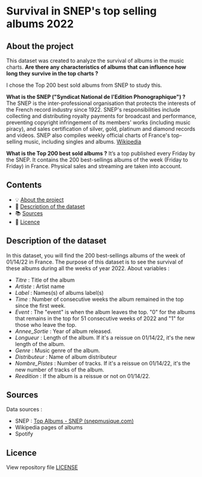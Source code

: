 # Survival in SNEP's top selling albums 2022

## About the project

This dataset was created to analyze the survival of albums in the music charts. 
**Are there any characteristics of albums that can influence how long they survive in the top charts ?**

I chose the Top 200 best sold albums from SNEP to study this.

**What is the SNEP ("Syndicat National de l'Edition Phonographique") ?**  The SNEP is the inter-professional organisation that protects the interests of the French record industry since 1922. SNEP's responsibilities include collecting and distributing royalty payments for broadcast and performance, preventing copyright infringement of its members' works (including music piracy), and sales certification of silver, gold, platinum and diamond records and videos. SNEP also compiles weekly official charts of France's top-selling music, including singles and albums. [Wikipedia](https://en.wikipedia.org/wiki/SNEP#:~:text=SNEP%20(French%3A%20Syndicat%20national%20de,of%20the%20French%20record%20industry.))

**What is the Top 200 best sold albums ?** It’s a top published every Friday by the SNEP. It contains the 200 best-sellings albums of the week (Friday to Friday) in France. Physical sales and streaming are taken into account. 


## Contents

- 💡 [About the project](#about-the-project)
- 🚀 [Description of the dataset](#description-of-the-dataset)
- 📚 [Sources](#sources)
- 📝 [Licence](#licence)

## Description of the dataset

In this dataset, you will find the 200 best-sellings albums of the week of 01/14/22 in France. The purpose of this dataset is to see the survival of these albums during all the weeks of year 2022.
About variables :
- *Titre* : Title of the album
- *Artiste* : Artist name
- *Label* : Names(s) of albums label(s)
- *Time* : Number of consecutive weeks the album remained in the top since the first week. 
- *Event* : The "event" is when the album leaves the top. "0" for the albums that remains in the top for 51 consecutive weeks of 2022 and "1" for those who leave the top.
- *Annee_Sortie* : Year of album released.
- *Longueur* : Length of the album. If it's a reissue on 01/14/22, it's the new length of the album.
- *Genre* : Music genre of the album.
- *Distributeur* : Name of album distributeur
- *Nombre_Pistes* : Number of tracks. If it's a reissue on 01/14/22, it's the new number of tracks of the album.
- *Reedition* : If the album is a reissue or not on 01/14/22.

## Sources

Data sources :
- SNEP : [Top Albums - SNEP (snepmusique.com)](https://snepmusique.com/les-tops/le-top-de-la-semaine/top-albums/?annee=2022&semaine=02)
- Wikipedia pages of albums
- Spotify

## Licence

View repository file [LICENSE](LICENSE.md)
